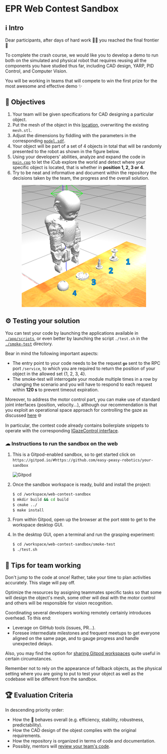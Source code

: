 EPR Web Contest Sandbox
=======================

## ℹ Intro
Dear participants, after days of hard work 💪🏻 you reached the final frontier 🌌

To complete the crash course, we would like you to develop a demo to run both on the simulated and
physical robot that requires reusing all the components you have studied thus far, including CAD design,
YARP, PID Control, and Computer Vision.

You will be working in teams that will compete to win the first prize for the most awesome
and effective demo ✨

## 🎯 Objectives
1. Your team will be given specifications for CAD designing a particular object.
1. Put the mesh of the object in this [location](./gazebo/models/object), overwriting the existing `mesh.stl`.
1. Adjust the dimensions by fiddling with the parameters in the corresponding [`model.sdf`](./gazebo/models/object/model.sdf).
1. Your object will be part of a set of 4 objects in total that will be randomly presented to the robot as shown in the figure below.
1. Using your developers' abilities, analyze and expand the code in [`main.cpp`](./src/main.cpp) to let the iCub explore the world
   and detect where your specific object is located, that is whether in **position 1, 2, 3 or 4**.
1. Try to be neat and informative and document within the repository the decisions taken by the team, the progress and the overall solution.

<p align="center">
    <img src="./assets/objects-positions.png">
</p>

## ⚙ Testing your solution
You can test your code by launching the applications available in [`./app/scripts`](./app/scripts), or even better by
launching the script `./test.sh` in the [`./smoke-test`](./smoke-test) directory.

Bear in mind the following important aspects:
- The entry point to your code needs to be the request **`go`** sent to the RPC port `/service`, to which
  you are required to return the position of your object in the allowed set {1, 2, 3, 4}.
- The smoke-test will interrogate your module multiple times in a row by changing the scenario and you will have to
  respond to each request within **120 s** to prevent timeout expiration.
  
Moreover, to address the motor control part, you can make use of standard joint interfaces (position, velocity...), although
our recommendation is that you exploit an operational space approach for controlling the gaze as discussed [here](https://robotology.github.io/robotology-documentation/doc/html/icub_gaze_interface.html) 🌐

In particular, the contest code already contains boilerplate snippets to operate with the corresponding [IGazeControl interface](http://yarp.it/classyarp_1_1dev_1_1IGazeControl.html).

### ☁ Instructions to run the sandbox on the web
1. This is a Gitpod-enabled sandbox, so to get started click on `https://gitpod.io/#https://github.com/easy-peasy-robotics/your-sandbox`

    ![Gitpod](https://gitpod.io/button/open-in-gitpod.svg)

2. Once the sandbox workspace is ready, build and install the project:
    ```sh
    $ cd /workspace/web-contest-sandbox 
    $ mkdir build && cd build
    $ cmake ../
    $ make install
    ```
3. From within Gitpod, open up the browser at the port `6080` to get to the workspace desktop GUI.
4. In the desktop GUI, open a terminal and run the grasping experiment:
   ```sh
   $ cd /workspace/web-contest-sandbox/smoke-test
   $ ./test.sh
   ```

## 👥 Tips for team working
Don't jump to the code at once! Rather, take your time to plan activities accurately. This stage will pay off.

Optimize the resources by assigning teammates specific tasks so that some will design the object's mesh,
some other will deal with the motor control and others will be responsible for vision recognition.

Coordinating several developers working remotely certainly introduces overhead. To this end:
- Leverage on GitHub tools (issues, PR...).
- Foresee intermediate milestones and frequent meetups to get everyone aligned on the same page,
  and to gauge progress and handle unexpected delays.

Also, you may find the option for [sharing Gitpod workspaces](https://www.gitpod.io/docs/sharing-and-collaboration/#collaboration--sharing-of-workspaces)
quite useful in certain circumstances.

Remember not to rely on the appearance of fallback objects, as the physical setting where you
are going to put to test your object as well as the codebase will be different from the sandbox.

## 🏆 Evaluation Criteria
In descending priority order:
- How the 🤖 behaves overall (e.g. efficiency, stability, robustness, predictability).
- How the CAD design of the objest complies with the original requirements.
- How the repository is organized in terms of code and documentation.
- Possibly, mentors will [review your team's code](https://help.github.com/articles/about-pull-request-reviews).
